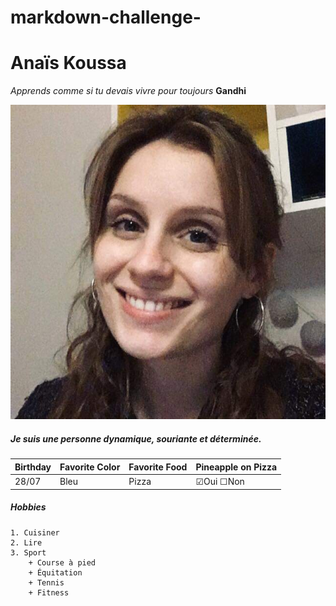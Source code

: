 # markdown-challenge-

# Anaïs Koussa #

*Apprends comme si tu devais vivre pour toujours* **Gandhi**

![photo](photo.jpg)



##### Je suis une personne dynamique, souriante et déterminée. #####

Birthday | Favorite Color | Favorite Food | Pineapple on Pizza
---------|---------------|----------------|-------------------
28/07    |      Bleu     |      Pizza     | &#9745;Oui &#9744;Non


##### Hobbies #####
    1. Cuisiner
    2. Lire 
    3. Sport 
        + Course à pied 
        + Équitation 
        + Tennis
        + Fitness
        

        





